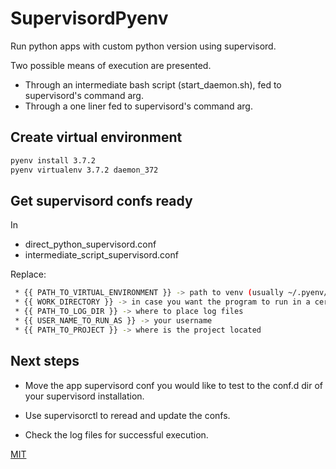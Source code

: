 # SupervisordPyenv

Run python apps with custom python version using supervisord.

Two possible means of execution are presented.

* Through an intermediate bash script (start_daemon.sh), fed to supervisord's command arg.
* Through a one liner fed to supervisord's command arg.

## Create virtual environment

```bash
pyenv install 3.7.2
pyenv virtualenv 3.7.2 daemon_372
```

## Get supervisord confs ready
In 
 * direct_python_supervisord.conf
 * intermediate_script_supervisord.conf
 
Replace:
```bash 
 * {{ PATH_TO_VIRTUAL_ENVIRONMENT }} -> path to venv (usually ~/.pyenv/versions - expanded) 
 * {{ WORK_DIRECTORY }} -> in case you want the program to run in a certain directory
 * {{ PATH_TO_LOG_DIR }} -> where to place log files
 * {{ USER_NAME_TO_RUN_AS }} -> your username 
 * {{ PATH_TO_PROJECT }} -> where is the project located
```

## Next steps

 * Move the app supervisord conf you would like to test to the conf.d dir of your supervisord installation.
 
 * Use supervisorctl to reread and update the confs.
 
 * Check the log files for successful execution. 


[MIT](https://choosealicense.com/licenses/mit/)